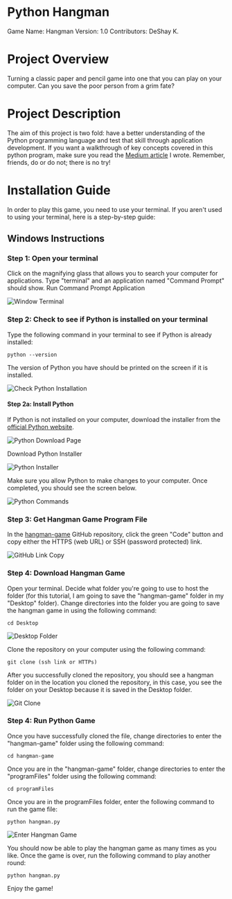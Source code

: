 # Python Hangman 
Game Name: Hangman
Version: 1.0
Contributors: DeShay K.

# Project Overview
Turning a classic paper and pencil game into one that you can play on your computer. Can you save the poor person from a grim fate?

# Project Description
The aim of this project is two fold: have a better understanding of the Python programming language and test that skill through application development. If you want a walkthrough of key concepts covered in this python program, make sure you read the [Medium article](https://medium.com/@deshayk/learn-by-doing-python-hangman-game-d24eee10f5a5) I wrote. Remember, friends, do or do not; there is no try!

# Installation Guide
In order to play this game, you need to use your terminal. If you aren't used to using your terminal, here is a step-by-step guide:

## Windows Instructions
### Step 1: Open your terminal
Click on the magnifying glass that allows you to search your computer for applications.
Type "terminal" and an application named "Command Prompt" should show.
Run Command Prompt Application

![Window Terminal](/Hangman/IMGS/find-terminal-app.jpg)

### Step 2: Check to see if Python is installed on your terminal
Type the following command in your terminal to see if Python is already installed:
```
python --version
```

The version of Python you have should be printed on the screen if it is installed.

![Check Python Installation](/Hangman/IMGS/check-python-installation.png)

#### Step 2a: Install Python
If Python is not installed on your computer, download the installer from the [official Python website](https://www.python.org/downloads/).

![Python Download Page](/Hangman/IMGS/python-downloads%20page.png)

Download Python Installer

![Python Installer](/Hangman/IMGS/install-python-1.png)

Make sure you allow Python to make changes to your computer. Once completed, you should see the screen below.

![Python Commands](/Hangman/IMGS/install-python-2.png)

### Step 3: Get Hangman Game Program File
In the [hangman-game](https://github.com/deshayk/hangman-game) GitHub repository, click the green "Code" button and copy either the HTTPS (web URL) or SSH (password protected) link.

![GitHub Link Copy](/Hangman/IMGS/game-download.png)

### Step 4: Download Hangman Game
Open your terminal.
Decide what folder you're going to use to host the folder (for this tutorial, I am going to save the "hangman-game" folder in my "Desktop" folder).
Change directories into the folder you are going to save the hangman game in using the following command:
```
cd Desktop
```
![Desktop Folder](/Hangman/IMGS/cd-desktop.png)

Clone the repository on your computer using the following command:
```
git clone (ssh link or HTTPs)
``` 
After you successfully cloned the repository, you should see a hangman folder on in the location you cloned the repository, in this case, you see the folder on your Desktop because it is saved in the Desktop folder.

![Git Clone](/Hangman/IMGS/git-clone.png)

### Step 4: Run Python Game
Once you have successfully cloned the file, change directories to enter the "hangman-game" folder using the following command: 
```
cd hangman-game
```

Once you are in the "hangman-game" folder, change directories to enter the "programFiles" folder using the following command: 
```
cd programFiles
```

Once you are in the programFiles folder, enter the following command to run the game file: 
```
python hangman.py
```
![Enter Hangman Game](/Hangman/IMGS/get-to-hangman.png)

You should now be able to play the hangman game as many times as you like. Once the game is over, run the following command to play another round:
```
python hangman.py
```

Enjoy the game!
